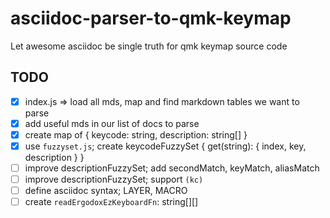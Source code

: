 # asciidoc-parser-to-qmk-keymap
Let awesome asciidoc be single truth for qmk keymap source code

## TODO
- [x] index.js => load all mds, map and find markdown tables we want to parse
- [x] add useful mds in our list of docs to parse
- [x] create map of { keycode: string, description: string[] }
- [x] use `fuzzyset.js`; create keycodeFuzzySet { get(string): { index, key, description } }
- [ ] improve descriptionFuzzySet; add secondMatch, keyMatch, aliasMatch
- [ ] improve descriptionFuzzySet; support `(kc)`
- [ ] define asciidoc syntax; LAYER, MACRO
- [ ] create `readErgodoxEzKeyboardFn`: string[][]
